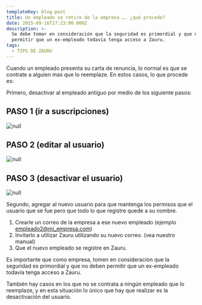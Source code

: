 ```yaml
---
templateKey: blog-post
title: Un empleado se retiro de la empresa …. ¿qué procede?
date: 2015-09-16T17:23:00.000Z
description: >-
  Se debe tomar en consideración que la seguridad es primordial y que no deben
  permitir que un ex-empleado todavía tenga acceso a Zauru.
tags:
  - TIPS DE ZAURU
---
```

Cuando un empleado presenta su carta de renuncia, lo normal es que se contrate a alguien mas que lo reemplaze. En estos casos, lo que procede es:

Primero, desactivar al empleado antiguo por medio de los siguiente pasos:

## PASO 1 (ir a suscripciones)

![null](/img/un-empleado-se-retiro.png)

## PASO 2 (editar al usuario)

![null](/img/paso2.png)

## PASO 3 (desactivar el usuario)

![null](/img/paso3.png)

Segundo, agregar al nuevo usuario para que mantenga los permisos que el usuario que se fue pero que todo lo que registre quede a su nombre.

1. Crearle un correo de la empresa a ese nuevo empleado (ejemplo empleado2@mi_empresa.com) 
2. Invitarlo a utilizar Zauru utilizando su nuevo correo. (vea nuestro manual)
3. Que el nuevo empleado se registre en Zauru.

Es importante que como empresa, tomen en consideración que la seguridad es primordial y que no deben permitir que un ex-empleado todavía tenga acceso a Zauru.

También hay casos en los que no se contrata a ningún empleado que lo reemplaze, y en esta situación lo único que hay que realizar es la desactivación del usuario.
